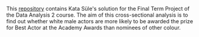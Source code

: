 This [repository]() contains Kata Süle's solution for the Final Term Project of the Data Analysis 2 course. The aim of this cross-sectional analysis is to find out whether white male actors are more likely to be awarded the prize for Best Actor at the Academy Awards than nominees of other colour.